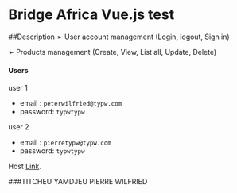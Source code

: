 # Bridge Africa Vue.js test

##Description
➢ User account management
(Login, logout, Sign in)

➢ Products management 
(Create, View, List all, Update, Delete)

#### Users
user 1
- email : `peterwilfried@typw.com`
- password: `typwtypw`

user 2
- email : `pierretypw@typw.com`
- password: `typwtypw`


Host [ Link](https://adoring-borg-ed30a2.netlify.app/products). 

###TITCHEU YAMDJEU PIERRE WILFRIED
